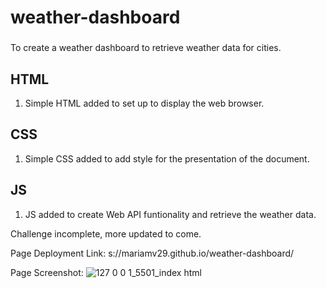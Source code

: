 # weather-dashboard

### 
To create a weather dashboard to retrieve weather data for cities. 

## HTML
1. Simple HTML added to set up to display the web browser. 

## CSS 
1. Simple CSS added to add style for the presentation of the document. 

## JS
1. JS added to create Web API funtionality and retrieve the weather data.  

Challenge incomplete, more updated to come. 


Page Deployment Link:
 s://mariamv29.github.io/weather-dashboard/


Page Screenshot: 
 ![127 0 0 1_5501_index html](https://user-images.githubusercontent.com/83253575/122705952-57ddc100-d21c-11eb-8188-3e22118f5df2.png)


